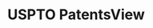 ---
bigquery: https://console.cloud.google.com/bigquery?p=patents-public-data&d=patentsview&page=dataset
citation: Attribution should be given to PatentsView for use, distribution, or derivative
  works.
code: https://github.com/CSSIP-AIR/PatentsView-Code-Snippets/
contributors: USPTO
cost: None
description: 'PatentsView includes US patent data including raw data (summaries, applications,
  pregrant applications), disambugations of inventors and assignees, and inventor
  gender estimates.  Also foreign priority data, # of figures and sheets, and government
  interest statements.'
documentation: https://patentsview.org/query/builder-faqs
last_edit: 04/12/2022, 09:00:51
location: https://patentsview.org/
maintained_by: USPTO
record_creation_timestamp: 12/2/2020 17:20:46
schema_fields:
- sector_title
- num
- ipc_class
- state
- city
- main_group
- disamb_inventor_id_20191231
- lapse_of_patent
- term_grant
- rawlocation_id
- reldocno
- kind
- field_id
- subsection_id
- relkind
- disamb_inventor_id_20200929
- section
- latitude
- series_code
- doctype
- disamb_inventor_id_20171003
- county_fips
- withdrawn
- disamb_inventor_id_20170808
- classification_data_source
- role
- uuid
- disamb_inventor_id_20200630
- gi_statement
- disamb_inventor_id_20171226
- number
- rawassignee_id
- date
- disamb_assignee_id_20190820
- term_extension
- disamb_assignee_id_20191008
- disamb_inventor_id_20190312
- lname
- male
- county
- disamb_assignee_id_20200331
- classification_status
- organization
- contract_award_number
- dependent
- f102_date
- id
- name_first
- subclass
- inventor_id
- action_date
- disamb_inventor_id_20180528
- disamb_inventor_id_20201229
- category
- disamb_assignee_id_20200929
- latin_name
- applicant_type
- subgroup_id
- symbol_position
- _371_date
- level_three
- rel_id
- classification_level
- rule_47
- disclaimer_date
- disamb_inventor_id_20191008
- filename
- disamb_inventor_id_20170307
- num_figures
- rawinventor_id
- doc_type
- assignee_id
- num_sheets
- disamb_assignee_id_20190312
- disamb_inventor_id_20200331
- ipc_version_indicator
- latlong
- designation
- name
- group
- disamb_inventor_id_20181127
- citation_id
- country_transformed
- longitude
- category_id
- field_title
- male_flag
- classification_value
- _102_date
- mainclass_id
- subcategory_id
- abstract
- sequence
- publication_number
- variety
- num_claims
- text
- application_id
- level_one
- location_id
- organization_id
- patent_id
- length
- disamb_assignee_id_20200630
- deceased
- f371_date
- state_fips
- name_last
- attribution_status
- disamb_assignee_id_20181127
- status
- subclass_id
- disamb_assignee_id_20191231
- section_id
- title
- lawyer_id
- subgroup
- exemplary
- fname
- term_disclaimer
- level_two
- group_id
- type
- country
- disamb_inventor_id_20190820
shortname: patentsview
tags:
- disambiguation
- United States
- gender
terms_of_use: Creative Commons Attribution 4.0 International License.
timeframe: 1963-1999
title: USPTO PatentsView
uuid: cf1780b1-e265-4e49-8d1d-83b9cfe0fd9a
---